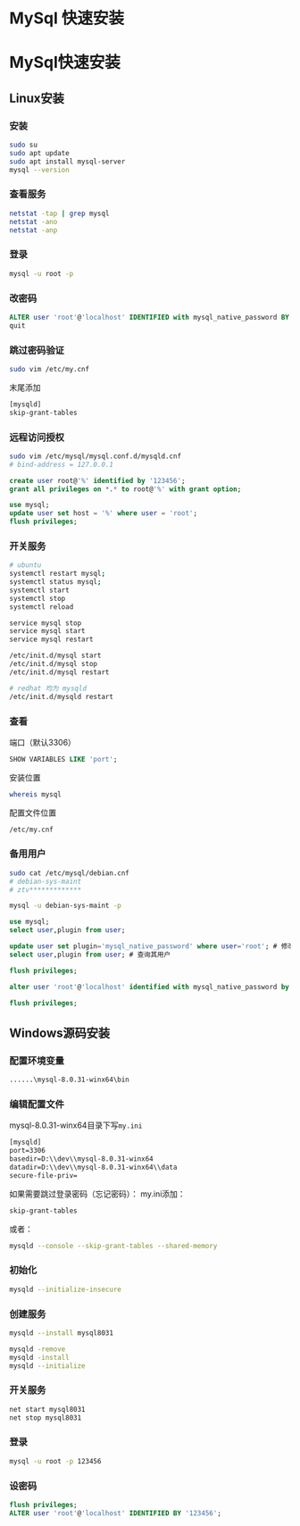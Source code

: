 # MySql 快速安装


# MySql快速安装

## Linux安装

### 安装
```bash
sudo su
sudo apt update
sudo apt install mysql-server
mysql --version
```

### 查看服务
```bash
netstat -tap | grep mysql
netstat -ano
netstat -anp
```

### 登录

```bash
mysql -u root -p
```

### 改密码

```sql
ALTER user 'root'@'localhost' IDENTIFIED with mysql_native_password BY '123456';
quit
```

### 跳过密码验证
```bash
sudo vim /etc/my.cnf
```
末尾添加
```txt
[mysqld]
skip-grant-tables
```

### 远程访问授权

```bash
sudo vim /etc/mysql/mysql.conf.d/mysqld.cnf
# bind-address = 127.0.0.1
```
```sql
create user root@'%' identified by '123456';
grant all privileges on *.* to root@'%' with grant option;

use mysql;
update user set host = '%' where user = 'root';
flush privileges;
```

### 开关服务

```bash
# ubuntu
systemctl restart mysql;
systemctl status mysql;
systemctl start
systemctl stop
systemctl reload

service mysql stop
service mysql start
service mysql restart

/etc/init.d/mysql start
/etc/init.d/mysql stop
/etc/init.d/mysql restart

# redhat 均为 mysqld
/etc/init.d/mysqld restart
```

### 查看

端口（默认3306）
```sql
SHOW VARIABLES LIKE 'port';
```
安装位置
```bash
whereis mysql
```
配置文件位置
```bash
/etc/my.cnf
```

### 备用用户

```bash
sudo cat /etc/mysql/debian.cnf
# debian-sys-maint
# ztv*************

mysql -u debian-sys-maint -p
```
```sql
use mysql;
select user,plugin from user;

update user set plugin='mysql_native_password' where user='root'; # 修改其密码格式
select user,plugin from user; # 查询其用户

flush privileges;

alter user 'root'@'localhost' identified with mysql_native_password by '123456';

flush privileges;
```

## Windows源码安装

### 配置环境变量

```txt
......\mysql-8.0.31-winx64\bin
```

### 编辑配置文件

mysql-8.0.31-winx64目录下写`my.ini`

```txt
[mysqld]
port=3306
basedir=D:\\dev\\mysql-8.0.31-winx64
datadir=D:\\dev\\mysql-8.0.31-winx64\\data
secure-file-priv=
```

如果需要跳过登录密码（忘记密码）：
my.ini添加：
```txt
skip-grant-tables
```
或者：
```bash
mysqld --console --skip-grant-tables --shared-memory 
```

### 初始化
```bash
mysqld --initialize-insecure
```

### 创建服务
```bash
mysqld --install mysql8031

mysqld -remove
mysqld -install
mysqld --initialize
```

### 开关服务
```bash
net start mysql8031
net stop mysql8031
```

### 登录
```bash
mysql -u root -p 123456
```

### 设密码
```sql
flush privileges;
ALTER user 'root'@'localhost' IDENTIFIED BY '123456';
```


